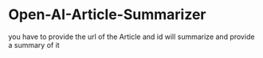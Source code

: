 # Open-AI-Article-Summarizer
you have to provide the url of the Article and id will summarize and provide a summary of it
